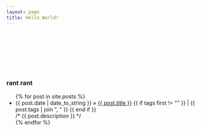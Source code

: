 ```yaml
---
layout: page
title: Hello World!
---
```

<link rel="stylesheet" href="homepage.css" />
<div id="contain">
<div id="face" class="head">
<div id="eye">
	<div id="l">&nbsp;</div>
	<div id="r">&nbsp;</div>
</div>
<div id="eye">
	<div id="l">&nbsp;</div>
	<div id="r">&nbsp;</div>
</div>
<div id="chin"><div id="mouth">&nbsp;</div></div>
</div>
</div>
<br />
<h3>rant rant</h3>
<ul class="posts">
  {% for post in site.posts %}
	<li>
		<span>{{ post.date | date_to_string }}</span> &raquo; <a href="{{ BASE_PATH }}{{ post.url }}">{{ post.title }}</a> {{ if tags first != "" }} <span class="tags">| {{ post.tags | join ", " }}  {{ end if }}</span>
		<br />
		<span class="description">/* {{ post.description }} */</span>
	</li>
  {% endfor %}
</ul>